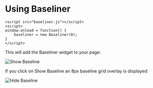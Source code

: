 # Using Baseliner

    <script src="baseliner.js"></script>
    <script>
    window.onload = function() {
        baseliner = new Baseliner(8);
    }
    </script>

This will add the Baseliner widget to your page:

![Show Baseline](https://github.com/jkeyes/baseline/raw/master/baseliner/example_show.png)

If you click on Show Baseline an 8px baseline grid overlay is displayed:

![Hide Baseline](https://github.com/jkeyes/baseline/raw/master/baseliner/example_hide.png)